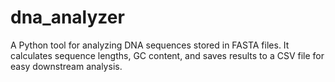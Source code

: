 # dna_analyzer
A Python tool for analyzing DNA sequences stored in FASTA files.   It calculates sequence lengths, GC content, and saves results to a CSV file for easy downstream analysis.
